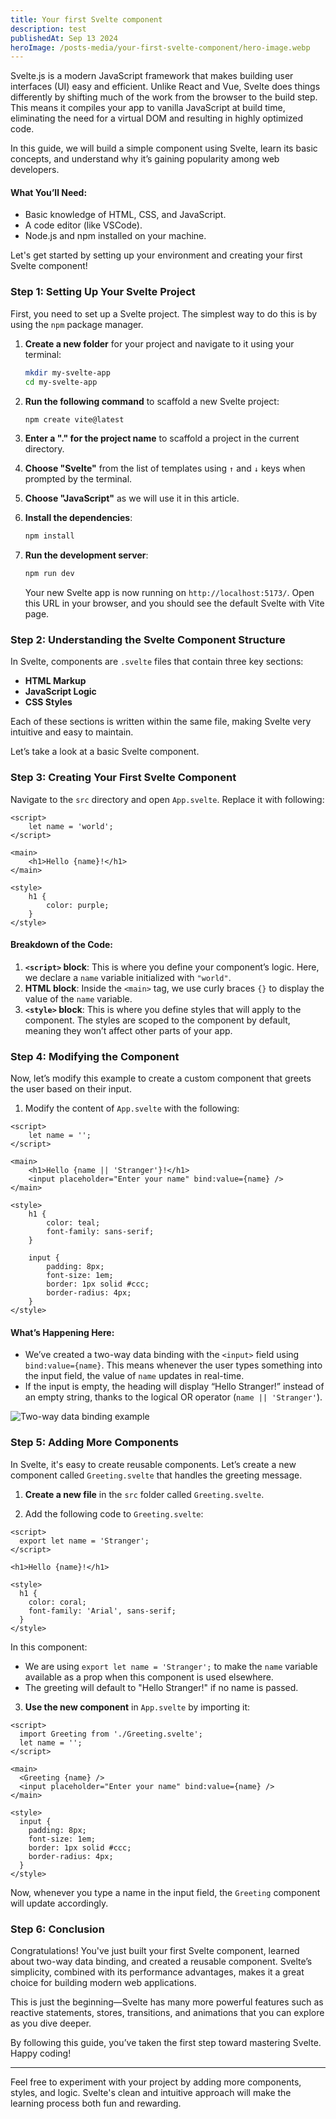 ```yaml
---
title: Your first Svelte component
description: test
publishedAt: Sep 13 2024
heroImage: /posts-media/your-first-svelte-component/hero-image.webp
---
```


Svelte.js is a modern JavaScript framework that makes building user interfaces (UI) easy and efficient. Unlike React and Vue, Svelte does things differently by shifting much of the work from the browser to the build step. This means it compiles your app to vanilla JavaScript at build time, eliminating the need for a virtual DOM and resulting in highly optimized code.

In this guide, we will build a simple component using Svelte, learn its basic concepts, and understand why it’s gaining popularity among web developers.

#### What You’ll Need:

-   Basic knowledge of HTML, CSS, and JavaScript.
-   A code editor (like VSCode).
-   Node.js and npm installed on your machine.

Let's get started by setting up your environment and creating your first Svelte component!

### Step 1: Setting Up Your Svelte Project

First, you need to set up a Svelte project. The simplest way to do this is by using the `npm` package manager.

1. **Create a new folder** for your project and navigate to it using your terminal:

    ```bash
    mkdir my-svelte-app
    cd my-svelte-app
    ```

2. **Run the following command** to scaffold a new Svelte project:

    ```bash
    npm create vite@latest
    ```

3. **Enter a "." for the project name** to scaffold a project in the current directory.

4. **Choose "Svelte"** from the list of templates using `↑` and `↓` keys when prompted by the terminal.

5. **Choose "JavaScript"** as we will use it in this article.

6. **Install the dependencies**:

    ```bash
    npm install
    ```

7. **Run the development server**:

    ```bash
    npm run dev
    ```

    Your new Svelte app is now running on `http://localhost:5173/`. Open this URL in your browser, and you should see the default Svelte with Vite page.

### Step 2: Understanding the Svelte Component Structure

In Svelte, components are `.svelte` files that contain three key sections:

-   **HTML Markup**
-   **JavaScript Logic**
-   **CSS Styles**

Each of these sections is written within the same file, making Svelte very intuitive and easy to maintain.

Let’s take a look at a basic Svelte component.

### Step 3: Creating Your First Svelte Component

Navigate to the `src` directory and open `App.svelte`. Replace it with following:

```svelte
<script>
    let name = 'world';
</script>

<main>
    <h1>Hello {name}!</h1>
</main>

<style>
    h1 {
        color: purple;
    }
</style>
```

#### Breakdown of the Code:

1. **`<script>` block**: This is where you define your component’s logic. Here, we declare a `name` variable initialized with `"world"`.
2. **HTML block**: Inside the `<main>` tag, we use curly braces `{}` to display the value of the `name` variable.
3. **`<style>` block**: This is where you define styles that will apply to the component. The styles are scoped to the component by default, meaning they won’t affect other parts of your app.

### Step 4: Modifying the Component

Now, let’s modify this example to create a custom component that greets the user based on their input.

1. Modify the content of `App.svelte` with the following:

```svelte
<script>
    let name = '';
</script>

<main>
    <h1>Hello {name || 'Stranger'}!</h1>
    <input placeholder="Enter your name" bind:value={name} />
</main>

<style>
    h1 {
        color: teal;
        font-family: sans-serif;
    }

    input {
        padding: 8px;
        font-size: 1em;
        border: 1px solid #ccc;
        border-radius: 4px;
    }
</style>
```

#### What’s Happening Here:

-   We’ve created a two-way data binding with the `<input>` field using `bind:value={name}`. This means whenever the user types something into the input field, the value of `name` updates in real-time.
-   If the input is empty, the heading will display “Hello Stranger!” instead of an empty string, thanks to the logical OR operator (`name || 'Stranger'`).

![Two-way data binding example](/posts-media/your-first-svelte-component/two-way-data-binding-example.gif)

### Step 5: Adding More Components

In Svelte, it's easy to create reusable components. Let’s create a new component called `Greeting.svelte` that handles the greeting message.

1. **Create a new file** in the `src` folder called `Greeting.svelte`.

2. Add the following code to `Greeting.svelte`:

```svelte
<script>
  export let name = 'Stranger';
</script>

<h1>Hello {name}!</h1>

<style>
  h1 {
    color: coral;
    font-family: 'Arial', sans-serif;
  }
</style>
```

In this component:

-   We are using `export let name = 'Stranger';` to make the `name` variable available as a prop when this component is used elsewhere.
-   The greeting will default to "Hello Stranger!" if no name is passed.

3. **Use the new component** in `App.svelte` by importing it:

```svelte
<script>
  import Greeting from './Greeting.svelte';
  let name = '';
</script>

<main>
  <Greeting {name} />
  <input placeholder="Enter your name" bind:value={name} />
</main>

<style>
  input {
    padding: 8px;
    font-size: 1em;
    border: 1px solid #ccc;
    border-radius: 4px;
  }
</style>
```

Now, whenever you type a name in the input field, the `Greeting` component will update accordingly.

### Step 6: Conclusion

Congratulations! You've just built your first Svelte component, learned about two-way data binding, and created a reusable component. Svelte’s simplicity, combined with its performance advantages, makes it a great choice for building modern web applications.

This is just the beginning—Svelte has many more powerful features such as reactive statements, stores, transitions, and animations that you can explore as you dive deeper.

By following this guide, you’ve taken the first step toward mastering Svelte. Happy coding!

---

Feel free to experiment with your project by adding more components, styles, and logic. Svelte's clean and intuitive approach will make the learning process both fun and rewarding.
